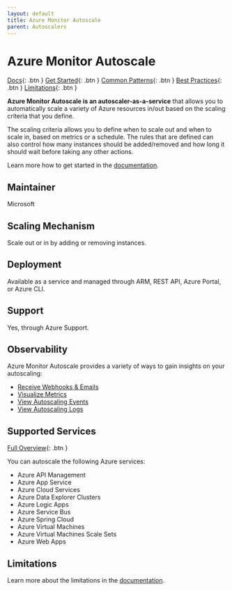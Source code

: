 ```yaml
---
layout: default
title: Azure Monitor Autoscale
parent: Autoscalers
---
```


# Azure Monitor Autoscale

[Docs](https://docs.microsoft.com/en-us/azure/azure-monitor/autoscale/autoscale-overview){: .btn }
[Get Started](https://docs.microsoft.com/en-us/azure/azure-monitor/autoscale/autoscale-get-started){: .btn }
[Common Patterns](https://docs.microsoft.com/en-us/azure/azure-monitor/autoscale/autoscale-common-scale-patterns){: .btn }
[Best Practices](https://docs.microsoft.com/en-us/azure/azure-monitor/service-limits#autoscale){: .btn }
[Limitations](https://docs.microsoft.com/en-us/azure/azure-monitor/service-limits#autoscale){: .btn }

**Azure Monitor Autoscale is an autoscaler-as-a-service** that allows you to automatically scale a variety of Azure resources in/out based on the scaling criteria that you define.

The scaling criteria allows you to define when to scale out and when to scale in, based on metrics or a schedule. The rules that are defined can also control how many instances should be added/removed and how long it should wait before taking any other actions.

Learn more how to get started in the [documentation](https://docs.microsoft.com/en-us/azure/azure-monitor/autoscale/autoscale-get-started).

## Maintainer

Microsoft

## Scaling Mechanism

Scale out or in by adding or removing instances.

## Deployment

Available as a service and managed through ARM, REST API, Azure Portal, or Azure CLI.

## Support

Yes, through Azure Support.

## Observability

Azure Monitor Autoscale provides a variety of ways to gain insights on your autoscaling:

- [Receive Webhooks & Emails](https://docs.microsoft.com/en-us/azure/azure-monitor/autoscale/autoscale-webhook-email)
- [Visualize Metrics](https://docs.microsoft.com/en-us/azure/azure-monitor/autoscale/autoscale-troubleshoot#autoscale-metrics)
- [View Autoscaling Events](https://docs.microsoft.com/en-us/azure/azure-monitor/autoscale/autoscale-troubleshoot#example-3---understanding-autoscale-events)
- [View Autoscaling Logs](https://docs.microsoft.com/en-us/azure/azure-monitor/autoscale/autoscale-troubleshoot#autoscale-resource-logs)

## Supported Services

[Full Overview](https://docs.microsoft.com/en-us/azure/azure-monitor/autoscale/autoscale-overview#supported-services-for-autoscale){: .btn }

You can autoscale the following Azure services:

- Azure API Management
- Azure App Service
- Azure Cloud Services
- Azure Data Explorer Clusters
- Azure Logic Apps
- Azure Service Bus
- Azure Spring Cloud
- Azure Virtual Machines
- Azure Virtual Machines Scale Sets
- Azure Web Apps

## Limitations

Learn more about the limitations in the [documentation](https://docs.microsoft.com/en-us/azure/azure-monitor/service-limits#autoscale).
